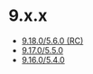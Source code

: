 # 9.x.x

* [9.18.0/5.6.0 (RC)](09.18.0/index.md)
* [9.17.0/5.5.0](09.17.0/index.md)
* [9.16.0/5.4.0](09.16.0/index.md)
